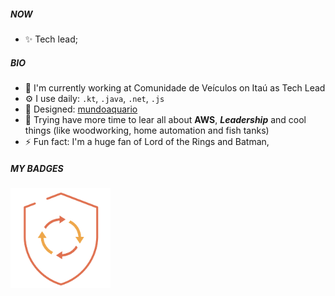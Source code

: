 <!--
### Hi there 👋

**diogopecanhazup/diogopecanhazup** is a ✨ _special_ ✨ repository because its `README.md` (this file) appears on your GitHub profile.

Here are some ideas to get you started:

- 🔭 I’m currently working on ...
- 🌱 I’m currently learning ...
- 👯 I’m looking to collaborate on ...
- 🤔 I’m looking for help with ...
- 💬 Ask me about ...
- 📫 How to reach me: ...
- 😄 Pronouns: ...
- ⚡ Fun fact: ...
-->

##### NOW

- ✨ Tech lead;

##### BIO

- 🏢 I'm currently working at Comunidade de Veículos on Itaú as Tech Lead
- ⚙️ I use daily: `.kt`, `.java`, `.net`, `.js`
- 💅 Designed: [mundoaquario](http://www.mundoaquario.com.br)
- 🌱 Trying have more time to lear all about **AWS**, ***Leadership*** and cool things (like woodworking, home automation and fish tanks)
- ⚡️ Fun fact: I'm a huge fan of Lord of the Rings and Batman, 

##### MY BADGES
<img src='badges/ssdlc.png' alt='badges/ssdlc.png' width='160px' />
